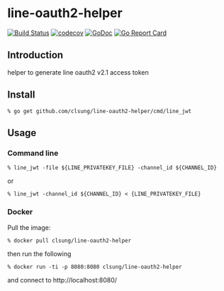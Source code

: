 # line-oauth2-helper

[![Build Status](https://travis-ci.org/clsung/line-oauth2-helper.svg?branch=master)](https://travis-ci.org/clsung/line-oauth2-helper)
[![codecov](https://codecov.io/gh/clsung/line-oauth2-helper/branch/master/graph/badge.svg)](https://codecov.io/gh/clsung/line-oauth2-helper)
[![GoDoc](http://img.shields.io/badge/go-documentation-blue.svg?style=flat-square)](http://godoc.org/github.com/clsung/line-oauth2-helper)
[![Go Report Card](https://goreportcard.com/badge/github.com/clsung/line-oauth2-helper)](https://goreportcard.com/report/github.com/clsung/line-oauth2-helper)


## Introduction
helper to generate line oauth2 v2.1 access token

## Install

`% go get github.com/clsung/line-oauth2-helper/cmd/line_jwt`

## Usage

### Command line

`% line_jwt -file ${LINE_PRIVATEKEY_FILE} -channel_id ${CHANNEL_ID}`

or

`% line_jwt -channel_id ${CHANNEL_ID} < {LINE_PRIVATEKEY_FILE}`

### Docker

Pull the image:

`% docker pull clsung/line-oauth2-helper`

then run the following

`% docker run -ti -p 8080:8080 clsung/line-oauth2-helper`

and connect to http://localhost:8080/
